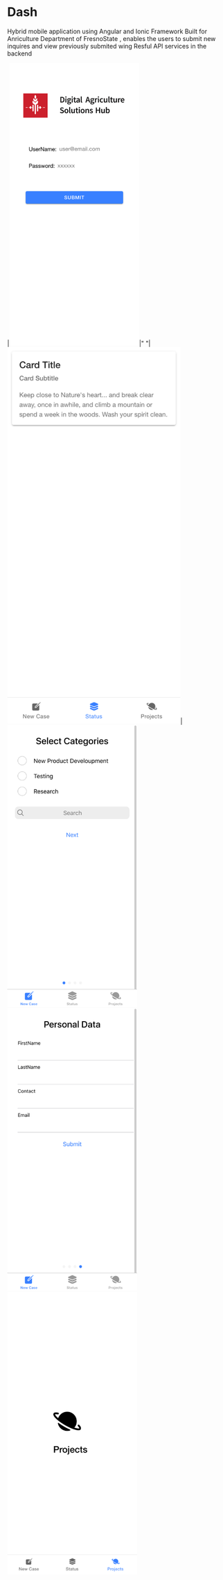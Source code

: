 # Dash
Hybrid mobile application using Angular and Ionic Framework
Built for Anriculture Department of FresnoState , enables the users to submit new inquires and view previously submited wing Resful API services in the backend

|<img src="https://github.com/tharunmarella/Dash/blob/main/screenshots/1.png" width="300" />|" "|<img src="https://github.com/tharunmarella/Dash/blob/main/screenshots/2.png" width="400" />|
<img src="https://github.com/tharunmarella/Dash/blob/main/screenshots/3.png" width="300" />
<img src="https://github.com/tharunmarella/Dash/blob/main/screenshots/4.png" width="300" />
<img src="https://github.com/tharunmarella/Dash/blob/main/screenshots/5.png" width="300" />

